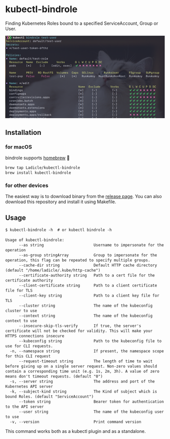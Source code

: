 # kubectl-bindrole

Finding Kubernetes Roles bound to a specified ServiceAccount, Group or User.

![screenshot](./img/screenshot.png)

## Installation

### for macOS

bindrole supports [homebrew](https://docs.brew.sh/Installation) :beer:

```
brew tap Ladicle/kubectl-bindrole
brew install kubectl-bindrole
```

### for other devices

The easiest way is to download binary from the [release page](https://github.com/Ladicle/kubectl-bindrole/releases).
You can also download this repository and install it using Makefile.

## Usage

```
$ kubectl-bindrole -h  # or kubectl bindrole -h

Usage of kubectl-bindrole:
      --as string                      Username to impersonate for the operation
      --as-group stringArray           Group to impersonate for the operation, this flag can be repeated to specify multiple groups.
      --cache-dir string               Default HTTP cache directory (default "/home/ladicle/.kube/http-cache")
      --certificate-authority string   Path to a cert file for the certificate authority
      --client-certificate string      Path to a client certificate file for TLS
      --client-key string              Path to a client key file for TLS
      --cluster string                 The name of the kubeconfig cluster to use
      --context string                 The name of the kubeconfig context to use
      --insecure-skip-tls-verify       If true, the server's certificate will not be checked for validity. This will make your HTTPS connections insecure
      --kubeconfig string              Path to the kubeconfig file to use for CLI requests.
  -n, --namespace string               If present, the namespace scope for this CLI request
      --request-timeout string         The length of time to wait before giving up on a single server request. Non-zero values should contain a corresponding time unit (e.g. 1s, 2m, 3h). A value of zero means don't timeout requests. (default "0")
  -s, --server string                  The address and port of the Kubernetes API server
  -k, --subject-kind string            The Kind of subject which is bound Roles. (default "ServiceAccount")
      --token string                   Bearer token for authentication to the API server
      --user string                    The name of the kubeconfig user to use
  -v, --version                        Print command version
```

This command works both as a kubectl plugin and as a standalone.
